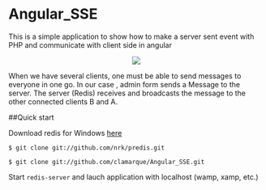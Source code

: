 # Angular_SSE
<p>This is a simple application to show how to make a server sent event with PHP and communicate with client side in angular</p>
<p align="center">
<img src="https://github.com/clamarque/Angular_SSE/blob/master/assets/img/diagram.png" />
</p>
<p>When we have several clients, one must be able to send messages to everyone in one go. In our case , admin form sends a Message to the server. The server (Redis) receives and broadcasts the message to the other connected clients B and A.</p>

##Quick start

Download redis for Windows [here](https://github.com/rgl/redis/downloads)

`$ git clone git://github.com/nrk/predis.git`

`$ git clone git://github.com/clamarque/Angular_SSE.git`

Start `redis-server` and lauch application with localhost (wamp, xamp, etc.)


